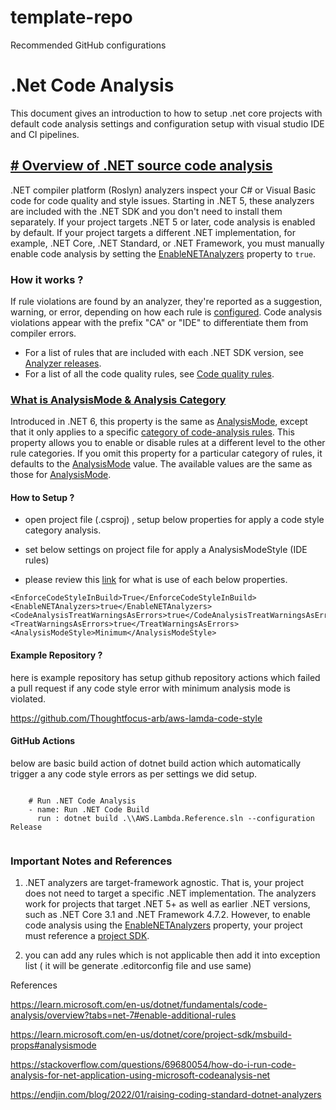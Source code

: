 # template-repo
Recommended GitHub configurations

# .Net Code Analysis

This document gives an introduction to how to setup .net core projects with default code analysis settings and configuration setup with visual studio IDE and CI pipelines.


## [# Overview of .NET source code analysis ](https://learn.microsoft.com/en-us/dotnet/fundamentals/code-analysis/overview?tabs=net-7)

.NET compiler platform (Roslyn) analyzers inspect your C# or Visual Basic code for code quality and style issues. Starting in .NET 5, these analyzers are included with the .NET SDK and you don't need to install them separately. If your project targets .NET 5 or later, code analysis is enabled by default. If your project targets a different .NET implementation, for example, .NET Core, .NET Standard, or .NET Framework, you must manually enable code analysis by setting the [EnableNETAnalyzers](https://learn.microsoft.com/en-us/dotnet/core/project-sdk/msbuild-props#enablenetanalyzers) property to `true`.

### How it works ?

If rule violations are found by an analyzer, they're reported as a suggestion, warning, or error, depending on how each rule is [configured](https://learn.microsoft.com/en-us/dotnet/fundamentals/code-analysis/configuration-options). Code analysis violations appear with the prefix "CA" or "IDE" to differentiate them from compiler errors.

-   For a list of rules that are included with each .NET SDK version, see  [Analyzer releases](https://github.com/dotnet/roslyn-analyzers/blob/main/src/NetAnalyzers/Core/AnalyzerReleases.Shipped.md).
-   For a list of all the code quality rules, see  [Code quality rules](https://learn.microsoft.com/en-us/dotnet/fundamentals/code-analysis/quality-rules/).

### [What is AnalysisMode  & Analysis Category](https://learn.microsoft.com/en-us/dotnet/core/project-sdk/msbuild-props#analysismode)

Introduced in .NET 6, this property is the same as [AnalysisMode](https://learn.microsoft.com/en-us/dotnet/core/project-sdk/msbuild-props#analysismode), except that it only applies to a specific [category of code-analysis rules](https://learn.microsoft.com/en-us/dotnet/fundamentals/code-analysis/categories). This property allows you to enable or disable rules at a different level to the other rule categories. If you omit this property for a particular category of rules, it defaults to the [AnalysisMode](https://learn.microsoft.com/en-us/dotnet/core/project-sdk/msbuild-props#analysismode) value. The available values are the same as those for [AnalysisMode](https://learn.microsoft.com/en-us/dotnet/core/project-sdk/msbuild-props#analysismode).
 
 
#### How to Setup  ?

 - open project file (.csproj) , setup below properties for apply a code style category analysis. 
 
 - set below settings on project file for apply a AnalysisModeStyle (IDE rules) 
 - please review this [link](https://learn.microsoft.com/en-us/dotnet/core/project-sdk/msbuild-props#analysismode) for what is use of each below properties.
 
```
<EnforceCodeStyleInBuild>True</EnforceCodeStyleInBuild>
<EnableNETAnalyzers>true</EnableNETAnalyzers>
<CodeAnalysisTreatWarningsAsErrors>true</CodeAnalysisTreatWarningsAsErrors>
<TreatWarningsAsErrors>true</TreatWarningsAsErrors> 
<AnalysisModeStyle>Minimum</AnalysisModeStyle>
```
 
#### Example Repository  ?

here is example repository has setup github repository actions which failed a  pull request if any code style error with minimum analysis mode is violated.

https://github.com/Thoughtfocus-arb/aws-lamda-code-style

#### GitHub Actions 

below are basic build action of dotnet build action which automatically trigger a any code style errors as per settings we did setup. 

```

    # Run .NET Code Analysis
    - name: Run .NET Code Build
      run : dotnet build .\\AWS.Lambda.Reference.sln --configuration Release
 

```

### Important Notes and References 

1. .NET analyzers are target-framework agnostic. That is, your project does not need to target a specific .NET implementation. The analyzers work for projects that target .NET 5+ as well as earlier .NET versions, such as .NET Core 3.1 and .NET Framework 4.7.2. However, to enable code analysis using the [EnableNETAnalyzers](https://learn.microsoft.com/en-us/dotnet/core/project-sdk/msbuild-props#enablenetanalyzers) property, your project must reference a [project SDK](https://learn.microsoft.com/en-us/dotnet/core/project-sdk/overview).

2. you can add any rules which is not applicable then add it into exception list ( it will be generate .editorconfig file and use same)

References 

https://learn.microsoft.com/en-us/dotnet/fundamentals/code-analysis/overview?tabs=net-7#enable-additional-rules

https://learn.microsoft.com/en-us/dotnet/core/project-sdk/msbuild-props#analysismode

https://stackoverflow.com/questions/69680054/how-do-i-run-code-analysis-for-net-application-using-microsoft-codeanalysis-net


https://endjin.com/blog/2022/01/raising-coding-standard-dotnet-analyzers
